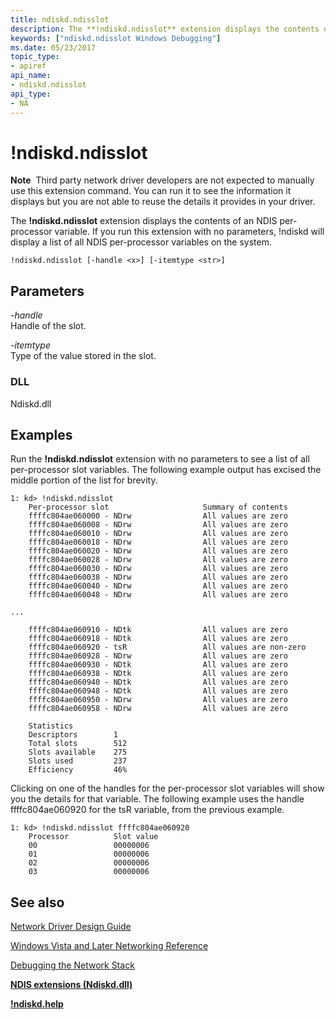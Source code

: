 ```yaml
---
title: ndiskd.ndisslot
description: The **!ndiskd.ndisslot** extension displays the contents of an NDIS per-processor variable.
keywords: ["ndiskd.ndisslot Windows Debugging"]
ms.date: 05/23/2017
topic_type:
- apiref
api_name:
- ndiskd.ndisslot
api_type:
- NA
---
```


# !ndiskd.ndisslot


**Note**  Third party network driver developers are not expected to manually use this extension command. You can run it to see the information it displays but you are not able to reuse the details it provides in your driver.

 

The **!ndiskd.ndisslot** extension displays the contents of an NDIS per-processor variable. If you run this extension with no parameters, !ndiskd will display a list of all NDIS per-processor variables on the system.

```console
!ndiskd.ndisslot [-handle <x>] [-itemtype <str>] 
```

## <span id="Parameters"></span><span id="parameters"></span><span id="PARAMETERS"></span>Parameters


<span id="_______-handle______"></span><span id="_______-HANDLE______"></span> *-handle*   
Handle of the slot.

<span id="_______-itemtype______"></span><span id="_______-ITEMTYPE______"></span> *-itemtype*   
Type of the value stored in the slot.

### <span id="DLL"></span><span id="dll"></span>DLL

Ndiskd.dll

## Examples

Run the **!ndiskd.ndisslot** extension with no parameters to see a list of all per-processor slot variables. The following example output has excised the middle portion of the list for brevity.

```console
1: kd> !ndiskd.ndisslot
    Per-processor slot                     Summary of contents                  
    ffffc804ae060000 - NDrw                All values are zero
    ffffc804ae060008 - NDrw                All values are zero
    ffffc804ae060010 - NDrw                All values are zero
    ffffc804ae060018 - NDrw                All values are zero
    ffffc804ae060020 - NDrw                All values are zero
    ffffc804ae060028 - NDrw                All values are zero
    ffffc804ae060030 - NDrw                All values are zero
    ffffc804ae060038 - NDrw                All values are zero
    ffffc804ae060040 - NDrw                All values are zero
    ffffc804ae060048 - NDrw                All values are zero

...

    ffffc804ae060910 - NDtk                All values are zero
    ffffc804ae060918 - NDtk                All values are zero
    ffffc804ae060920 - tsR                 All values are non-zero
    ffffc804ae060928 - NDrw                All values are zero
    ffffc804ae060930 - NDtk                All values are zero
    ffffc804ae060938 - NDtk                All values are zero
    ffffc804ae060940 - NDtk                All values are zero
    ffffc804ae060948 - NDtk                All values are zero
    ffffc804ae060950 - NDrw                All values are zero
    ffffc804ae060958 - NDrw                All values are zero

    Statistics
    Descriptors        1
    Total slots        512
    Slots available    275
    Slots used         237
    Efficiency         46%
```

Clicking on one of the handles for the per-processor slot variables will show you the details for that variable. The following example uses the handle ffffc804ae060920 for the tsR variable, from the previous example.

```console
1: kd> !ndiskd.ndisslot ffffc804ae060920
    Processor          Slot value                                               
    00                 00000006
    01                 00000006
    02                 00000006
    03                 00000006
```

## <span id="see_also"></span>See also


[Network Driver Design Guide](../network/index.md)

[Windows Vista and Later Networking Reference](/windows-hardware/drivers/ddi/_netvista/)

[Debugging the Network Stack](https://channel9.msdn.com/Shows/Defrag-Tools/Defrag-Tools-175-Debugging-the-Network-Stack)

[**NDIS extensions (Ndiskd.dll)**](ndis-extensions--ndiskd-dll-.md)

[**!ndiskd.help**](-ndiskd-help.md)

 

